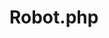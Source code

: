 # Robot.php
<?php

$xaxis=$argv[1];
$yaxis=$argv[2];
$d=(string)$argv[3];
$D= strtoupper($d);
$s=$argv[4];
$walknum="";

for($i=0;$i<strlen($s);$i++){
    if($s[$i]=="R"){
        $D=R($D);
      
    }
    else if($s[$i]=="L"){
        $D=L($D);
       
    }
    else if($s[$i]=="W"){
     
        $walknum=$s[$i+1];
       WN($walknum,$D);
       
    }
    
}

echo "op =$xaxis $yaxis $D";

function R($dir)
{
    
if($dir=="SOUTH"){
    
    return "EAST";
}
else if($dir=="WEST"){
    
    return "SOUTH";
}
else if($dir=="NORTH"){
    
    return "WEST";
}
else if ($dir=="EAST"){
    
    return "NORTH";
}
else{
    echo 'Enter valid direction';
}
    
}

function L($dir)
{
    echo "\n in L";
    if($dir=="SOUTH"){
    
        return "WEST";
}
else if($dir=="WEST"){
    
    return "NORTH";
}
else if($dir=="NORTH"){
    
    return "WEST";
}
else if ($dir=="EAST"){
    
    return "SOUTH";
}
else{
    echo 'Enter valid direction';
}

}

function WN($num,$dir){
   
    
    if($dir=="SOUTH"){
    $GLOBALS['yaxis']=$GLOBALS['yaxis']-$num;
    }
    else if($dir=="WEST")
    {
        $GLOBALS['xaxis']=$GLOBALS['xaxis']+$num;
    }
    else if($dir=="EAST"){
        $GLOBALS['xaxis']=$GLOBALS['xaxis']-$num;
    }
    else if($dir=="NORTH")
    {
        $GLOBALS['yaxis']=$GLOBALS['yaxis']+$num;
    }
   
}




